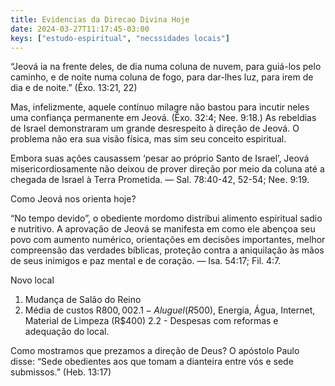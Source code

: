 ```yaml
---
title: Evidencias da Direcao Divina Hoje
date: 2024-03-27T11:17:45-03:00
keys: ["estudo-espiritual", "necssidades locais"]
---
```


“Jeová ia na frente deles, de dia numa coluna de nuvem, para guiá-los pelo caminho, e de noite numa coluna de fogo, para dar-lhes luz, para irem de dia e de noite.” (Êxo. 13:21, 22)

Mas, infelizmente, aquele contínuo milagre não bastou para incutir neles uma confiança permanente em Jeová. (Êxo. 32:4; Nee. 9:18.) As rebeldias de Israel demonstraram um grande desrespeito à direção de Jeová. O problema não era sua visão física, mas sim seu conceito espiritual.

Embora suas ações causassem ‘pesar ao próprio Santo de Israel’, Jeová misericordiosamente não deixou de prover direção por meio da coluna até a chegada de Israel à Terra Prometida. — Sal. 78:40-42, 52-54; Nee. 9:19.

Como Jeová nos orienta hoje?

“No tempo devido”, o obediente mordomo distribui alimento espiritual sadio e nutritivo. A aprovação de Jeová se manifesta em como ele abençoa seu povo com aumento numérico, orientações em decisões importantes, melhor compreensão das verdades bíblicas, proteção contra a aniquilação às mãos de seus inimigos e paz mental e de coração. — Isa. 54:17; Fil. 4:7.

Novo local

1. Mudança de Salão do Reino
2. Média de custos R$800,00
   2.1 - Aluguel (R$500), Energia, Água, Internet, Material de Limpeza (R$400)
   2.2 - Despesas com reformas e adequação do local.

Como mostramos que prezamos a direção de Deus? O apóstolo Paulo disse: “Sede obedientes aos que tomam a dianteira entre vós e sede submissos.” (Heb. 13:17)
